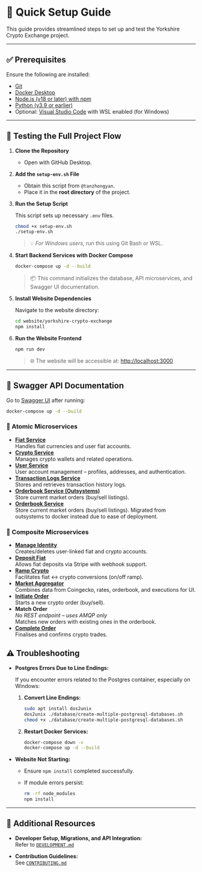 # 🚀 Quick Setup Guide

This guide provides streamlined steps to set up and test the Yorkshire Crypto Exchange project.

---

## ✅ Prerequisites

Ensure the following are installed:

- [Git](https://git-scm.com/)
- [Docker Desktop](https://www.docker.com/products/docker-desktop)
- [Node.js (v18 or later) with npm](https://nodejs.org/en)
- [Python (v3.9 or earlier)](https://www.python.org/downloads/)
- Optional: [Visual Studio Code](https://code.visualstudio.com/) with WSL enabled (for Windows)

---

## 🧪 Testing the Full Project Flow

1. **Clone the Repository**
   - Open with GitHub Desktop.

2. **Add the `setup-env.sh` File**

   - Obtain this script from `@tanzhongyan`.
   - Place it in the **root directory** of the project.

3. **Run the Setup Script**

   This script sets up necessary `.env` files.

   ```sh
   chmod +x setup-env.sh
   ./setup-env.sh
   ```

   > 💡 *For Windows users*, run this using Git Bash or WSL.

4. **Start Backend Services with Docker Compose**

   ```sh
   docker-compose up -d --build
   ```

   > 📦 This command initializes the database, API microservices, and Swagger UI documentation.

5. **Install Website Dependencies**

   Navigate to the website directory:

   ```sh
   cd website/yorkshire-crypto-exchange
   npm install
   ```

6. **Run the Website Frontend**

   ```sh
   npm run dev
   ```

   > 🌐 The website will be accessible at: [http://localhost:3000](http://localhost:3000)

---

## 🧾 Swagger API Documentation

Go to [Swagger UI](http://localhost:3001/swagger-ui) after running:  
```bash
docker-compose up -d --build
```

### 🔹 Atomic Microservices
- **[Fiat Service](http://localhost:5001/api/v1/fiat)**  
  Handles fiat currencies and user fiat accounts.
- **[Crypto Service](http://localhost:5002/api/v1/crypto)**  
  Manages crypto wallets and related operations.
- **[User Service](http://localhost:5003/api/v1/user)**  
  User account management – profiles, addresses, and authentication.
- **[Transaction Logs Service](http://localhost:5005/api/v1/transaction)**  
  Stores and retrieves transaction history logs.
- **[Orderbook Service (Outsystems)](https://personal-qrtp80l4.outsystemscloud.com/OrderBook_API/rest/v1/)**  
  Store current market orders (buy/sell listings).
- **[Orderbook Service](http://localhost:5012/api/v1/orderbook)**  
  Store current market orders (buy/sell listings). Migrated from outsystems to docker instead due to ease of deployment.

### 🔸 Composite Microservices

- **[Manage Identity](http://localhost:5004/api/v1)**  
  Creates/deletes user-linked fiat and crypto accounts.
- **[Deposit Fiat](http://localhost:5006/api/v1)**  
  Allows fiat deposits via Stripe with webhook support.
- **[Ramp Crypto](http://localhost:5007/api/v1)**  
  Facilitates fiat ↔ crypto conversions (on/off ramp).
- **[Market Aggregator](http://localhost:5008/api/v1)**  
  Combines data from Coingecko, rates, orderbook, and executions for UI.
- **[Initiate Order](http://localhost:5009/api/v1/)**  
  Starts a new crypto order (buy/sell).
- **Match Order**  
  *No REST endpoint – uses AMQP only*  
  Matches new orders with existing ones in the orderbook.
- **[Complete Order](http://localhost:5010/api/v1/)**  
  Finalises and confirms crypto trades.

## ⚠️ Troubleshooting

- **Postgres Errors Due to Line Endings:**

   If you encounter errors related to the Postgres container, especially on Windows:

   1. **Convert Line Endings:**

      ```sh
      sudo apt install dos2unix
      dos2unix ./database/create-multiple-postgresql-databases.sh
      chmod +x ./database/create-multiple-postgresql-databases.sh
      ```

   2. **Restart Docker Services:**

      ```sh
      docker-compose down -v
      docker-compose up -d --build
      ```

- **Website Not Starting:**

   - Ensure `npm install` completed successfully.
   - If module errors persist:

     ```sh
     rm -rf node_modules
     npm install
     ```

---

## 📄 Additional Resources

- **Developer Setup, Migrations, and API Integration:**  
  Refer to [`DEVELOPMENT.md`](DEVELOPMENT.md)

- **Contribution Guidelines:**  
  See [`CONTRIBUTING.md`](CONTRIBUTING.md)